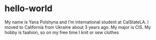 # hello-world

My name is Yana Polshyna and I'm international student at CalStateLA. I moved to California from Ukraine about 3 years ago. My major is CIS. My hobby is faahion, so on my free time I knit or sew clothes

